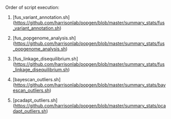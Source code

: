 Order of script execution:

1) [fus_variant_annotation.sh] (https://github.com/harrisonlab/popgen/blob/master/summary_stats/fus_variant_annotation.sh)

2) [fus_popgenome_analysis.sh] (https://github.com/harrisonlab/popgen/blob/master/summary_stats/fus_popgenome_analysis.sh)

3) [fus_linkage_disequilibrium.sh] (https://github.com/harrisonlab/popgen/blob/master/summary_stats/fus_linkage_disequilibrium.sh)

4) [bayescan_outliers.sh] (https://github.com/harrisonlab/popgen/blob/master/summary_stats/bayescan_outliers.sh)

5) [pcadapt_outliers.sh] (https://github.com/harrisonlab/popgen/blob/master/summary_stats/pcadapt_outliers.sh)